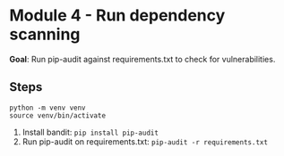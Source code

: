 # Module 4 - Run dependency scanning

**Goal**: Run pip-audit against requirements.txt to check for vulnerabilities.

## Steps

```shell
python -m venv venv
source venv/bin/activate
```

1. Install bandit: `pip install pip-audit`
2. Run pip-audit on requirements.txt: `pip-audit -r requirements.txt`
